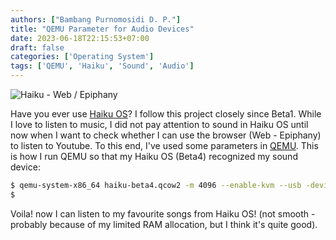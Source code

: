 ```yaml
---
authors: ["Bambang Purnomosidi D. P."]
title: "QEMU Parameter for Audio Devices"
date: 2023-06-18T22:15:53+07:00
draft: false
categories: ['Operating System']
tags: ['QEMU', 'Haiku', 'Sound', 'Audio']
---
```


![Haiku - Web / Epiphany](/images/posts/10/haiku-yt.png)

Have you ever use [Haiku OS](https://haiku-os.org)? I follow this project closely since Beta1. While I love to listen to music, I did not pay attention to sound in Haiku OS until now when I want to check whether I can use the browser (Web - Epiphany) to listen to Youtube. To this end, I've used some parameters in [QEMU](https://www.qemu.org/). This is how I run QEMU so that my Haiku OS (Beta4) recognized my sound device:

```bash
$ qemu-system-x86_64 haiku-beta4.qcow2 -m 4096 --enable-kvm --usb -device usb-tablet -nic user -audiodev pa,id=pa,server=unix:{$XDG_RUNTIME_DIR}/pulse/native,out.stream-name=foobar,in.stream-name=foobar -device intel-hda -device hda-duplex,audiodev=pa,mixer=off -rtc base=localtime,clock=host -smp 16 -vga virtio
$
```

Voila! now I can listen to my favourite songs from Haiku OS! (not smooth - probably because of my limited RAM allocation, but I think it's quite good).
